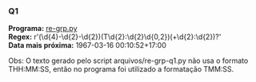### Q1

**Programa:** [re-grp.py](./re-grp.py)  
**Regex:** r'(\d{4}-\d{2}-\d{2})(T\d{2}:\d{2}\d{0,2})(\+\d{2}\:\d{2})?'  
**Data mais próxima:** 1967-03-16 00:10:52+17:00

Obs: O texto gerado pelo script arquivos/re-grp-q1.py não usa o formato THH:MM:SS, então no programa foi utilizado a formatação TMM:SS.
